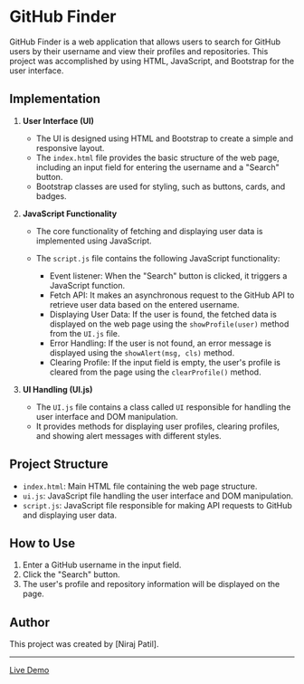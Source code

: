 # GitHub Finder

GitHub Finder is a web application that allows users to search for GitHub users by their username and view their profiles and repositories. This project was accomplished by using HTML, JavaScript, and Bootstrap for the user interface.

## Implementation

1. **User Interface (UI)**

   - The UI is designed using HTML and Bootstrap to create a simple and responsive layout.
   - The `index.html` file provides the basic structure of the web page, including an input field for entering the username and a "Search" button.
   - Bootstrap classes are used for styling, such as buttons, cards, and badges.

2. **JavaScript Functionality**

   - The core functionality of fetching and displaying user data is implemented using JavaScript.
   - The `script.js` file contains the following JavaScript functionality:

     - Event listener: When the "Search" button is clicked, it triggers a JavaScript function.
     - Fetch API: It makes an asynchronous request to the GitHub API to retrieve user data based on the entered username.
     - Displaying User Data: If the user is found, the fetched data is displayed on the web page using the `showProfile(user)` method from the `UI.js` file.
     - Error Handling: If the user is not found, an error message is displayed using the `showAlert(msg, cls)` method.
     - Clearing Profile: If the input field is empty, the user's profile is cleared from the page using the `clearProfile()` method.

3. **UI Handling (UI.js)**

   - The `UI.js` file contains a class called `UI` responsible for handling the user interface and DOM manipulation.
   - It provides methods for displaying user profiles, clearing profiles, and showing alert messages with different styles.

## Project Structure

- `index.html`: Main HTML file containing the web page structure.
- `ui.js`: JavaScript file handling the user interface and DOM manipulation.
- `script.js`: JavaScript file responsible for making API requests to GitHub and displaying user data.

## How to Use

1. Enter a GitHub username in the input field.
2. Click the "Search" button.
3. The user's profile and repository information will be displayed on the page.



## Author

This project was created by [Niraj Patil].

---

[Live Demo](https://niraj401patil.github.io/Github_Finder/) 
